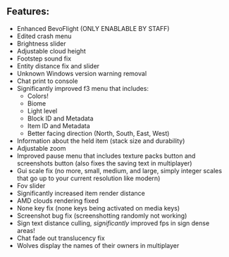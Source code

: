 ## Features:
- Enhanced BevoFlight (ONLY ENABLABLE BY STAFF)
- Edited crash menu
- Brightness slider
- Adjustable cloud height
- Footstep sound fix
- Entity distance fix and slider
- Unknown Windows version warning removal
- Chat print to console
- Significantly improved f3 menu that includes:
  - Colors!<br>
  - Biome<br>
  - Light level<br>
  - Block ID and Metadata<br>
  - Item ID and Metadata<br>
  - Better facing direction (North, South, East, West)
- Information about the held item (stack size and durability)
- Adjustable zoom
- Improved pause menu that includes texture packs button and screenshots button (also fixes the saving text in multiplayer)
- Gui scale fix (no more, small, medium, and large, simply integer scales that go up to your current resolution like modern)
- Fov slider
- Significantly increased item render distance
- AMD clouds rendering fixed
- None key fix (none keys being activated on media keys)
- Screenshot bug fix (screenshotting randomly not working)
- Sign text distance culling, *significantly* improved fps in sign dense areas!
- Chat fade out translucency fix
- Wolves display the names of their owners in multiplayer

